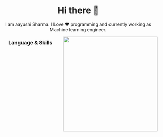 <h1 align="center"> Hi there 👋 </h1>
<p align="center"> I am aayushi Sharma. I Love ❤️ programming and currently working as Machine learning engineer. </p>
<img align="right" src="https://www.google.com/url?sa=i&url=https%3A%2F%2Fwallup.net%2Fdigital-art-skull-machine-robot%2F&psig=AOvVaw2BGJjYtE1Mqt7lck-LJwnS&ust=1618986224706000&source=images&cd=vfe&ved=0CAIQjRxqFwoTCNiLleuXjPACFQAAAAAdAAAAABAJ" height="300" width="300">
<h3 align="center"> Language & Skills </h3>


